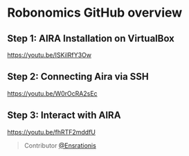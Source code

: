 # Robonomics GitHub overview

## Step 1: AIRA Installation on VirtualBox

https://youtu.be/ISKilRfY3Ow

## Step 2: Connecting Aira via SSH

https://youtu.be/W0rOcRA2sEc

## Step 3: Interact with AIRA

https://youtu.be/fhRTF2mddfU

> Contributor [@Ensrationis](https://github.com/ensrationis)